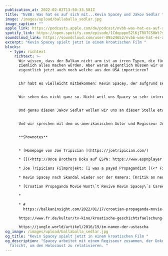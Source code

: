 ```yaml
---
publication_at: 2022-02-02T13:50:33.581Z
title: "NvBB: Was hat es auf sich mit...Kevin Spacey und Jakov Sedlar "
image: /images/upload/ballaballa_sedlar.jpg
image_caption: ""
apple_link: https://podcasts.apple.com/de/podcast/nvbb-was-hat-es-auf-sich-mit-kevin-spacey-und-jakov-sedlar/id1170436903?i=1000549770054
spotify_link: https://open.spotify.com/episode/1CdopppnS2lKjTRX7CS0Wt?si=3e1620fe0b344a64
soundcloud_link: https://soundcloud.com/user-89524652/nvbb-was-hat-es-auf-sich-mitkevin-spacey-und-jakov-sedlar
excerpt: "Kevin Spacey spielt jetzt in einem kroatischen Film "
blocks:
  - type: richtext
    richtext: >-
      Wir wissen, dass der Balkan nicht arm ist an irren Typen, die für Geld so
      ziemlich alles machen würden. Aber warum eigentlich müssen wir uns
      eigentlich jetzt auch noch welche aus den USA importieren?


      Ihr habt es vielleicht mitbekommen: Kevin Spacey, der aufgrund sexueller Übergriffe in Ungnade gefallene Hollywood-Star, war Anfang des Jahres in Kroatien unterwegs. Und zwar beruflich. Spacey soll in einem dubiosen Filmprojekt niemanden geringeres als den kroatischen Staatsgründer Franjo Tuđman spielen. Passt schon, könnte man sagen...einen besonders guten Ruf genießen beide nicht mehr. Also was soll's?


      Wir sehen das nicht ganz so. Nicht weil uns Spacey so sehr interessieren würde, sondern weil er mit einem Mann zusammenarbeitet, der sich in den letzten Jahrzehnten zurecht den Ruf eines Propagandisten erworben hat: Jakov Sedlar. Ein Regisseur, der in seinen Dokumentarfilmen die faschistischen Ustascha relativiert und Serben gerne dämonisiert.


      Und genau diesen Jakov Sedlar wollen wir uns an dieser Stelle etwas genauer ansehen. Denn Spacey ist nicht der einzige Prominente, der mit ihm zusammenarbeitet. Deshalb gucken wir uns an, wie Sedlar arbeitet, welche Botschaften er vermittelt und wer ihn hofiert.


      Und wir sprechen mit dem us-amerikanischen Autor und Regisseur Joe Tripician. Diesen verbindet eine ganz eigene Geschichte mit Sedlar. Denn Ende der 90er-Jahre sollte Tripician in Sedlars Auftrag die offizielle Biographie von Franjo Tuđman verfassen. Doch das lief dann alles anders als geplant. Ein skurill-witzige Geschichte, mit sehr ernstem Hintergrund.


      **Shownotes** 


      * [Homepage von Joe Tripician ](https://joetripician.com/) 

      * [](<http://Once Brothers Doku auf ESPN: https://www.espnplayer.com/video/once-brothers>)[](https://www.youtube.com/watch?v=xZUTCHscbZo)Das Buch: [Balkanized at Sunrise ](https://www.amazon.com/Balkanized-at-Sunrise-Joe-Tripician/dp/0557494516)

      * Joe Tripicians Filmprojekt: [I was a payed Propagandist ](<* Filmphttps://www.thefilmcollaborative.org/fiscalsponsorship/projects/iwasapaidpropagandistrojekt>)

      * Kevin Spacey nach Skandal wieder vor der Kamera: [Kritik an neuer Filmrolle](https://kurier.at/stars/kevin-spacey-nach-skandal-wieder-vor-der-kamera-kritik-an-neuer-filmrolle/401862353) (Kurier) 

      * [Croatian Propaganda Movie Wont\`t Revive Kevin Spacey\`s Career](https://balkaninsight.com/2022/01/17/croatian-propaganda-movie-wont-revive-kevin-spaceys-career/) (Balkan Insight) 

      *

      * # 
        https://balkaninsight.com/2022/01/17/croatian-propaganda-movie-wont-revive-kevin-spaceys-career/

      https://www.fr.de/kultur/tv-kino/kroatische-geschichtsfaelschung-leinwand-11044704.html

      https://jungle.world/artikel/2016/19/im-namen-der-ustascha
og_image: /images/upload/ballaballa_sedlar.jpg
og_title: "Kevin Spacey spielt jetzt in einem kroatischen Film "
og_description: "Spacey arbeitet mit einem Regisseur zusammen, der Dokumente
  fälscht, um den Holocaust zu relativieren. "
---
```

